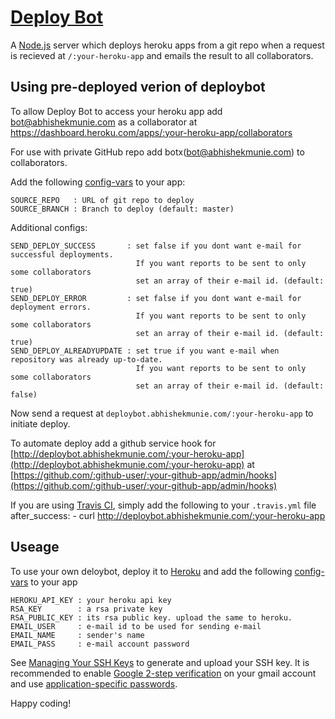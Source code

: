 # [Deploy Bot](http://abhishekmunie.com/projects/deploybot)

A [Node.js](http://nodejs.org) server which deploys heroku apps from a git repo
when a request is recieved at `/:your-heroku-app` and emails the result to all collaborators.

## Using pre-deployed verion of deploybot
To allow Deploy Bot to access your heroku app add bot@abhishekmunie.com
as a collaborator at https://dashboard.heroku.com/apps/:your-heroku-app/collaborators

For use with private GitHub repo add botx(bot@abhishekmunie.com) to collaborators.

Add the following [config-vars](https://devcenter.heroku.com/articles/config-vars) to your app:

    SOURCE_REPO   : URL of git repo to deploy
    SOURCE_BRANCH : Branch to deploy (default: master)

Additional configs:

    SEND_DEPLOY_SUCCESS       : set false if you dont want e-mail for successful deployments.
                                If you want reports to be sent to only some collaborators
                                set an array of their e-mail id. (default: true)
    SEND_DEPLOY_ERROR         : set false if you dont want e-mail for deployment errors.
                                If you want reports to be sent to only some collaborators
                                set an array of their e-mail id. (default: true)
    SEND_DEPLOY_ALREADYUPDATE : set true if you want e-mail when repository was already up-to-date.
                                If you want reports to be sent to only some collaborators
                                set an array of their e-mail id. (default: false)

Now send a request at `deploybot.abhishekmunie.com/:your-heroku-app` to initiate deploy.

To automate deploy add a github service hook for
[http://deploybot.abhishekmunie.com/:your-heroku-app](http://deploybot.abhishekmunie.com/:your-heroku-app)
at [https://github.com/:github-user/:your-github-app/admin/hooks](https://github.com/:github-user/:your-github-app/admin/hooks)

If you are using [Travis CI](http://travis-ci.org/), simply add the following to your `.travis.yml` file
    after_success:
     - curl http://deploybot.abhishekmunie.com/:your-heroku-app

## Useage
To use your own deloybot, deploy it to [Heroku](https://www.heroku.com) and add the following
[config-vars](https://devcenter.heroku.com/articles/config-vars) to your app

    HEROKU_API_KEY : your heroku api key
    RSA_KEY        : a rsa private key
    RSA_PUBLIC_KEY : its rsa public key. upload the same to heroku.
    EMAIL_USER     : e-mail id to be used for sending e-mail
    EMAIL_NAME     : sender's name
    EMAIL_PASS     : e-mail account password

See [Managing Your SSH Keys](https://devcenter.heroku.com/articles/keys) to generate and upload your SSH key.
It is recommended to enable [Google 2-step verification](http://support.google.com/accounts/bin/answer.py?hl=en&answer=180744)
on your gmail account and use
[application-specific passwords](http://support.google.com/accounts/bin/static.py?hl=en&page=guide.cs&guide=1056283).

Happy coding!